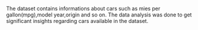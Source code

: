 The dataset contains informations about cars such as mies per gallon(mpg),model year,origin and so on.
The data analysis was done to get significant insights regarding cars available in the dataset.
